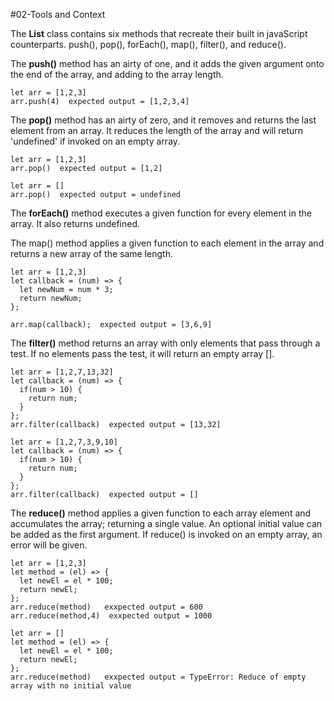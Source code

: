 #02-Tools and Context

The **List** class contains six methods that recreate their built in javaScript counterparts.  push(), pop(), forEach(), map(), filter(), and reduce().

The **push()** method has an airty of one, and it adds the given argument onto the end of the array, and adding to the array length.

    let arr = [1,2,3]
    arr.push(4)  expected output = [1,2,3,4]

The **pop()** method has an airty of zero, and it removes and returns the last element from an array.  It reduces the length of the array and will return 'undefined' if invoked on an empty array.

    let arr = [1,2,3]
    arr.pop()  expected output = [1,2]

    let arr = []
    arr.pop()  expected output = undefined

The **forEach()** method executes a given function for every element in the array.  It also returns undefined.

The map() method applies a given function to each element in the array and returns a new array of the same length.

    let arr = [1,2,3]
    let callback = (num) => {
      let newNum = num * 3;
      return newNum;
    };

    arr.map(callback);  expected output = [3,6,9]

The **filter()** method returns an array with only elements that pass through a test.  If no elements pass the test, it will return an empty array [].

    let arr = [1,2,7,13,32]
    let callback = (num) => {
      if(num > 10) {
        return num;
      }
    };
    arr.filter(callback)  expected output = [13,32]

    let arr = [1,2,7,3,9,10]
    let callback = (num) => {
      if(num > 10) {
        return num;
      }
    };
    arr.filter(callback)  expected output = []

The **reduce()** method applies a given function to each array element and accumulates the array; returning a single value.  An optional initial value can be added as the first argument. If reduce() is invoked on an empty array, an error will be given.

    let arr = [1,2,3]
    let method = (el) => {
      let newEl = el * 100;
      return newEl;
    };
    arr.reduce(method)   exxpected output = 600
    arr.reduce(method,4)  exxpected output = 1000

    let arr = []
    let method = (el) => {
      let newEl = el * 100;
      return newEl;
    };
    arr.reduce(method)   exxpected output = TypeError: Reduce of empty array with no initial value